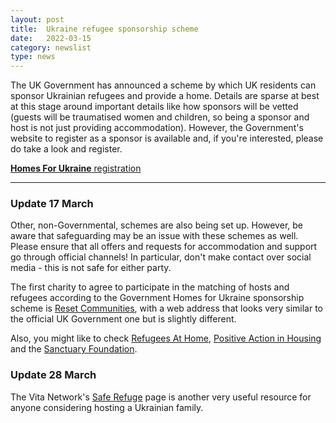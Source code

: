 ```yaml
---
layout: post
title:  Ukraine refugee sponsorship scheme
date:   2022-03-15
category: newslist
type: news
---
```


The UK Government has announced a scheme by which UK residents can sponsor Ukrainian refugees and provide a home. Details are sparse at best at this stage around important details like how sponsors will be vetted (guests will be traumatised women and children, so being a sponsor and host is not just providing accommodation). However, the Government's website to register as a sponsor is available and, if you're interested, please do take a look and register.

[**Homes For Ukraine** registration](https://homesforukraine.campaign.gov.uk/)

---

### Update 17 March

Other, non-Governmental, schemes are also being set up. However, be aware that safeguarding may be an issue with these schemes as well. Please ensure that all offers and requests for accommodation and support go through official channels! In particular, don't make contact over social media - this is not safe for either party.

The first charity to agree to participate in the matching of hosts and refugees according to the Government Homes for Ukraine sponsorship scheme is [Reset Communities](https://www.homesforukraine.org.uk), with a web address that looks very similar to the official UK Government one but is slightly different.

Also, you might like to check [Refugees At Home](https://www.refugeesathome.org), [Positive Action in Housing](https://www.paih.org/get-involved/host-a-refugee-in-your-home) and the [Sanctuary Foundation](https://sanctuaryfoundation.org.uk/).

### Update 28 March

The Vita Network's [Safe Refuge](https://vita-network.com/saferefuge/) page is another very useful resource for anyone considering hosting a Ukrainian family.
